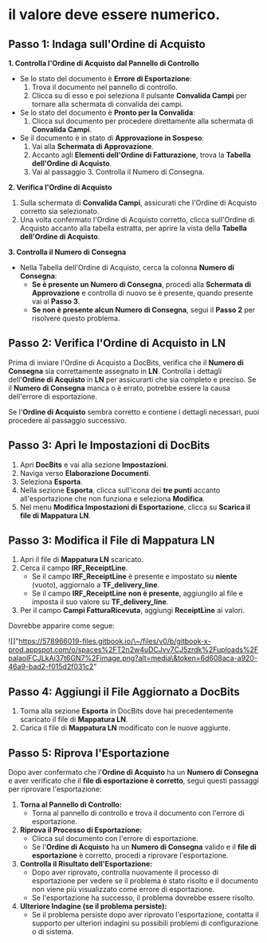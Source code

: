 # il valore deve essere numerico.

## **Passo 1: Indaga sull'Ordine di Acquisto**

**1. Controlla l'Ordine di Acquisto dal Pannello di Controllo**

* Se lo stato del documento è **Errore di Esportazione**:
  1. Trova il documento nel pannello di controllo.
  2. Clicca su di esso e poi seleziona il pulsante **Convalida Campi** per tornare alla schermata di convalida dei campi.
* Se lo stato del documento è **Pronto per la Convalida**:
  1. Clicca sul documento per procedere direttamente alla schermata di **Convalida Campi**.
* Se il documento è in stato di **Approvazione in Sospeso**:
  1. Vai alla **Schermata di Approvazione**.
  2. Accanto agli **Elementi dell'Ordine di Fatturazione**, trova la **Tabella dell'Ordine di Acquisto**.
  3. Vai al passaggio 3. Controlla il Numero di Consegna.

**2. Verifica l'Ordine di Acquisto**

1. Sulla schermata di **Convalida Campi**, assicurati che l'Ordine di Acquisto corretto sia selezionato.
2. Una volta confermato l'Ordine di Acquisto corretto, clicca sull'Ordine di Acquisto accanto alla tabella estratta, per aprire la vista della **Tabella dell'Ordine di Acquisto**.

**3. Controlla il Numero di Consegna**

* Nella Tabella dell'Ordine di Acquisto, cerca la colonna **Numero di Consegna**:
  * **Se è presente un Numero di Consegna**, procedi alla **Schermata di Approvazione** e controlla di nuovo se è presente, quando presente vai al **Passo 3**.
  * **Se non è presente alcun Numero di Consegna**, segui il **Passo 2** per risolvere questo problema.

## Passo 2: Verifica l'Ordine di Acquisto in LN

Prima di inviare l'Ordine di Acquisto a DocBits, verifica che il **Numero di Consegna** sia correttamente assegnato in **LN**. Controlla i dettagli dell'**Ordine di Acquisto** in **LN** per assicurarti che sia completo e preciso. Se il **Numero di Consegna** manca o è errato, potrebbe essere la causa dell'errore di esportazione.

Se l'**Ordine di Acquisto** sembra corretto e contiene i dettagli necessari, puoi procedere al passaggio successivo.

## **Passo 3: Apri le Impostazioni di DocBits**

1. Apri **DocBits** e vai alla sezione **Impostazioni**.
2. Naviga verso **Elaborazione Documenti**.
3. Seleziona **Esporta**.
4. Nella sezione **Esporta**, clicca sull'icona dei **tre punti** accanto all'esportazione che non funziona e seleziona **Modifica**.
5. Nel menu **Modifica Impostazioni di Esportazione**, clicca su **Scarica il file di Mappatura LN**.

## **Passo 3: Modifica il File di Mappatura LN**

1. Apri il file di **Mappatura LN** scaricato.
2. Cerca il campo **IRF\_ReceiptLine**.
   * Se il campo **IRF\_ReceiptLine** è presente e impostato su **niente** (vuoto), aggiornalo a **TF\_delivery\_line**.
   * Se il campo **IRF\_ReceiptLine** **non è presente**, aggiungilo al file e imposta il suo valore su **TF\_delivery\_line**.
3. Per il campo **Campi FatturaRicevuta**, aggiungi **ReceiptLine** ai valori.

Dovrebbe apparire come segue:

!\[]"https://578966019-files.gitbook.io/\~/files/v0/b/gitbook-x-prod.appspot.com/o/spaces%2FT2n2w4uDCJvv7CJ5zrdk%2Fuploads%2FpalaolFCJLkAi37t6GN7%2Fimage.png?alt=media\&token=6d608aca-a920-46a9-bad2-f015d2f031c2"

## **Passo 4: Aggiungi il File Aggiornato a DocBits**

1. Torna alla sezione **Esporta** in DocBits dove hai precedentemente scaricato il file di **Mappatura LN**.
2. Carica il file di **Mappatura LN** modificato con le nuove aggiunte.

## Passo 5: Riprova l'Esportazione

Dopo aver confermato che l'**Ordine di Acquisto** ha un **Numero di Consegna** e aver verificato che il **file di esportazione è corretto**, segui questi passaggi per riprovare l'esportazione:

1. **Torna al Pannello di Controllo:**
   * Torna al pannello di controllo e trova il documento con l'errore di esportazione.
2. **Riprova il Processo di Esportazione:**
   * Clicca sul documento con l'errore di esportazione.
   * Se l'**Ordine di Acquisto** ha un **Numero di Consegna** valido e il **file di esportazione** è corretto, procedi a riprovare l'esportazione.
3. **Controlla il Risultato dell'Esportazione:**
   * Dopo aver riprovato, controlla nuovamente il processo di esportazione per vedere se il problema è stato risolto e il documento non viene più visualizzato come errore di esportazione.
   * Se l'esportazione ha successo, il problema dovrebbe essere risolto.
4. **Ulteriore Indagine (se il problema persiste):**
   * Se il problema persiste dopo aver riprovato l'esportazione, contatta il supporto per ulteriori indagini su possibili problemi di configurazione o di sistema.
